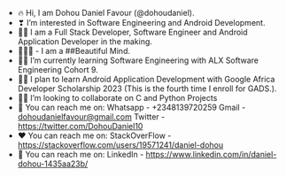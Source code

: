 - 🔥 Hi, I am Dohou Daniel Favour (@dohoudaniel).
- ❣ I’m interested in Software Engineering and Android Development.
- 👨‍💻 I am a Full Stack Developer, Software Engineer and Android Application Developer in the making.
- 🤍🌹💖 - I am a ##Beautiful Mind.
- 👨‍💻 I’m currently learning Software Engineering with ALX Software Engineering Cohort 9.
- 👨‍💻 I plan to learn Android Application Development with Google Africa Developer Scholarship 2023 (This is the fourth time I enroll for GADS.).
- 👩‍💻 I’m looking to collaborate on C and Python Projects
- 🌹 You can reach me on: Whatsapp - +2348139720259   Gmail - dohoudanielfavour@gmail.com   Twitter - https://twitter.com/DohouDaniel10   
- ♥ You can reach me on: StackOverFlow - https://stackoverflow.com/users/19571241/daniel-dohou
- 🤍 You can reach me on: LinkedIn - https://www.linkedin.com/in/daniel-dohou-1435aa23b/
<!---
dohoudaniel/dohoudaniel is a ✨ special ✨ repository because its `README.md` (this file) appears on your GitHub profile.
You can click the Preview link to take a look at your changes.
--->
